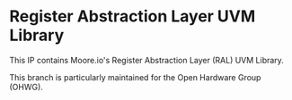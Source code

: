 # Register Abstraction Layer UVM Library
This IP contains Moore.io's Register Abstraction Layer (RAL) UVM Library.

This branch is particularly maintained for the Open Hardware Group (OHWG).